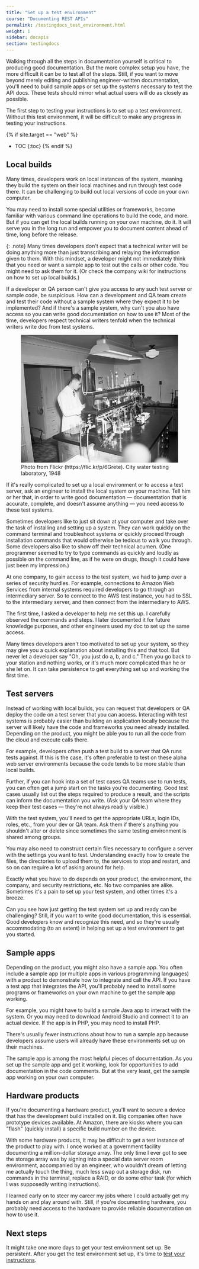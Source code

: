 ```yaml
---
title: "Set up a test environment"
course: "Documenting REST APIs"
permalink: /testingdocs_test_environment.html
weight: 1
sidebar: docapis
section: testingdocs
---
```


Walking through all the steps in documentation yourself is critical to producing good documentation. But the more complex setup you have, the more difficult it can be to test all of the steps. Still, if you want to move beyond merely editing and publishing engineer-written documentation, you'll need to build sample apps or set up the systems necessary to test the API docs. These tests should mirror what actual users will do as closely as possible.

The first step to testing your instructions is to set up a test environment. Without this test environment, it will be difficult to make any progress in testing your instructions.

{% if site.target == "web" %}
* TOC
{:toc}
{% endif %}

## Local builds

Many times, developers work on local instances of the system, meaning they build the system on their local machines and run through test code there. It can be challenging to build out local versions of code on your own computer.

You may need to install some special utilities or frameworks, become familiar with various command line operations to build the code, and more. But if you can get the local builds running on your own machine, do it. It will serve you in the long run and empower you to document content ahead of time, long before the release.

{: .note}
Many times developers don't expect that a technical writer will be doing anything more than just transcribing and relaying the information given to them. With this mindset, a developer might not immediately think that you need or want a sample app to test out the calls or other code. You might need to ask them for it. (Or check the company wiki for instructions on how to set up local builds.)

If a developer or QA person can't give you access to any such test server or sample code, be suspicious. How can a development and QA team create and test their code without a sample system where they expect it to be implemented? And if there's a sample system, why can't you also have access so you can write good documentation on how to use it? Most of the time, developers respect technical writers tenfold when the technical writers write doc from test systems.

<figure><a href="https://flic.kr/p/6Grete"><img src="images/testingeverything.jpg" alt="Testing everything" /></a><figcaption>Photo from Flickr (https://flic.kr/p/6Grete). City water testing laboratory, 1948</figcaption></figure>

If it's really complicated to set up a local environment or to access a test server, ask an engineer to install the local system on your machine. Tell him or her that, in order to write good documentation &mdash; documentation that is accurate, complete, and doesn't assume anything &mdash; you need access to these test systems.

Sometimes developers like to just sit down at your computer and take over the task of installing and setting up a system. They can work quickly on the command terminal and troubleshoot systems or quickly proceed through installation commands that would otherwise be tedious to walk you through. Some developers also like to show off their technical acumen. (One programmer seemed to try to type commands as quickly and loudly as possible on the command line, as if he were on drugs, though it could have just been my impression.)

At one company, to gain access to the test system, we had to jump over a series of security hurdles. For example, connections to Amazon Web Services from internal systems required developers to go through an intermediary server. So to connect to the AWS test instance, you had to SSL to the intermediary server, and then connect from the intermediary to AWS.

The first time, I asked a developer to help me set this up. I carefully observed the commands and steps. I later documented it for future knowledge purposes, and other engineers used my doc to set up the same access.

Many times developers aren't too motivated to set up your system, so they may give you a quick explanation about installing this and that tool. But never let a developer say "Oh, you just do a, b, and c." Then you go back to your station and nothing works, or it's much more complicated than he or she let on. It can take persistence to get everything set up and working the first time.

## Test servers

Instead of working with local builds, you can request that developers or QA deploy the code on a test server that you can access. Interacting with test systems is probably easier than building an application locally because the server will likely have the code and frameworks you need already installed. Depending on the product, you might be able you to run all the code from the cloud and execute calls there.

For example, developers often push a test build to a server that QA runs tests against. If this is the case, it's often preferable to test on these alpha web server environments because the code tends to be more stable than local builds.

Further, if you can hook into a set of test cases QA teams use to run tests, you can often get a jump start on the tasks you're documenting. Good test cases usually list out the steps required to produce a result, and the scripts can inform the documentation you write. (Ask your QA team where they keep their test cases &mdash; they're not always readily visible.)

With the test system, you'll need to get the appropriate URLs, login IDs, roles, etc., from your dev or QA team. Ask them if there's anything you shouldn't alter or delete since sometimes the same testing environment is shared among groups.

You may also need to construct certain files necessary to configure a server with the settings you want to test. Understanding exactly how to create the files, the directories to upload them to, the services to stop and restart, and so on can require a lot of asking around for help.

Exactly what you have to do depends on your product, the environment, the company, and security restrictions, etc. No two companies are alike. Sometimes it's a pain to set up your test system, and other times it's a breeze.

Can you see how just getting the test system set up and ready can be challenging? Still, if you want to write good documentation, this is essential. Good developers know and recognize this need, and so they're usually accommodating (to an extent) in helping set up a test environment to get you started.

## Sample apps

Depending on the product, you might also have a sample app. You often include a sample app (or multiple apps in various programming languages) with a product to demonstrate how to integrate and call the API. If you have a test app that integrates the API, you'll probably need to install some programs or frameworks on your own machine to get the sample app working.

For example, you might have to build a sample Java app to interact with the system. Or you may need to download Android Studio and connect it to an actual device. If the app is in PHP, you may need to install PHP.

There's usually fewer instructions about how to run a sample app because developers assume users will already have these environments set up on their machines.

The sample app is among the most helpful pieces of documentation. As you set up the sample app and get it working, look for opportunities to add documentation in the code comments. But at the very least, get the sample app working on your own computer.

## Hardware products

If you're documenting a hardware product, you'll want to secure a device that has the development build installed on it. Big companies often have prototype devices available. At Amazon, there are kiosks where you can "flash" (quickly install) a specific build number on the device.

With some hardware products, it may be difficult to get a test instance of the product to play with. I once worked at a government facility documenting a million-dollar storage array. The only time I ever got to see the storage array was by signing into a special data server room environment, accompanied by an engineer, who wouldn't dream of letting me actually touch the thing, much less swap out a storage disk, run commands in the terminal, replace a RAID, or do some other task (for which I was supposedly writing instructions).

I learned early on to steer my career my jobs where I could actually get my hands on and play around with. Still, if you're documenting hardware, you probably need access to the hardware to provide reliable documentation on how to use it.

## Next steps

It might take one more days to get your test environment set up. Be persistent. After you get the test environment set up, it's time to [test your instructions](testingdocs_test_your_instructions.html).
